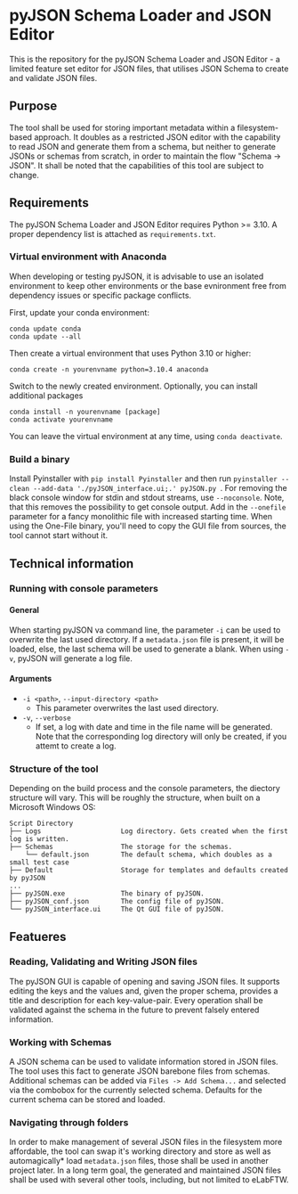 # pyJSON Schema Loader and JSON Editor

This is the repository for the pyJSON Schema Loader and JSON Editor - a limited feature set editor for JSON files, that utilises JSON Schema to create and validate JSON files.

## Purpose

The tool shall be used for storing important metadata within a filesystem-based approach. It doubles as a restricted JSON editor with the capability to read JSON and generate them from a schema, but neither to generate JSONs or schemas from scratch, in order to maintain the flow "Schema -> JSON". It shall be noted that the capabilities of this tool are subject to change.

## Requirements

The pyJSON Schema Loader and JSON Editor requires Python >= 3.10. A proper dependency list is attached as `requirements.txt`.

### Virtual environment with Anaconda

When developing or testing pyJSON, it is advisable to use an isolated environment to keep other environments or the base evnironment free from dependency issues or specific package conflicts.

First, update your conda environment:
```
conda update conda
conda update --all
```

Then create a virtual environment that uses Python 3.10 or higher:

```
conda create -n yourenvname python=3.10.4 anaconda
```

Switch to the newly created environment. Optionally, you can install additional packages

```
conda install -n yourenvname [package]
conda activate yourenvname
```

You can leave the virtual environment at any time, using `conda deactivate`.

### Build a binary

Install Pyinstaller with `pip install Pyinstaller` and then run `pyinstaller --clean --add-data './pyJSON_interface.ui;.' pyJSON.py
`. For removing the black console window for stdin and stdout streams,
use `--noconsole`. Note, that this removes the possibility to get console output. Add in the `--onefile` parameter for a fancy monolithic file with increased starting time. 
When using the One-File binary, you'll need to copy the GUI file from sources, the tool cannot start without it. 

## Technical information

### Running with console parameters

#### General

When starting pyJSON va command line, the parameter `-i` can be used to overwrite the last used directory. If a `metadata.json`
file is present, it will be loaded, else, the last schema will be used to generate a blank. When using `-v`, pyJSON will generate
a log file.

#### Arguments
- `-i <path>`, `--input-directory <path>`
  - This parameter overwrites the last used directory.
- `-v`, `--verbose`
  - If set, a log with date and time in the file name will be generated. Note that the corresponding log directory will only be created, if you attemt to create a log.

### Structure of the tool

Depending on the build process and the console parameters, the diectory structure will vary. This will be roughly the structure, when built on a Microsoft Windows OS:
```
Script Directory
├── Logs                    Log directory. Gets created when the first log is written.
├── Schemas                 The storage for the schemas.
    └── default.json        The default schema, which doubles as a small test case
├── Default                 Storage for templates and defaults created by pyJSON
...
├── pyJSON.exe              The binary of pyJSON.              
├── pyJSON_conf.json        The config file of pyJSON.
└── pyJSON_interface.ui     The Qt GUI file of pyJSON.
```

## Featueres

### Reading, Validating and Writing JSON files

The pyJSON GUI is capable of opening and saving JSON files. It supports editing the keys and the values and, given the proper schema, provides a title and description for each key-value-pair. Every operation shall be validated against the schema in the future to prevent falsely entered information.

### Working with Schemas

A JSON schema can be used to validate information stored in JSON files. The tool uses this fact to generate JSON barebone files from schemas. Additional schemas can be added via `Files -> Add Schema...` and selected via the combobox for the currently selected schema. Defaults for the current schema can be stored and loaded.

### Navigating through folders

In order to make management of several JSON files in the filesystem more affordable, the tool can swap it's working directory and store as well as automagically* load `metadata.json` files, those shall be used in another project later. In a long term goal, the generated and maintained JSON files shall be used with several other tools, including, but not limited to eLabFTW.
